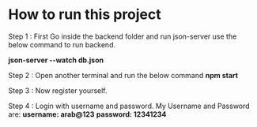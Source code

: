 # How to run this project
Step 1 :
First Go inside the backend folder and run json-server use the below command to run backend.

**json-server --watch db.json**

Step 2 :
Open another terminal and run the below command
**npm start**

Step 3 :
Now register yourself.

Step 4 :
Login with username and password.
My Username and Password are:
**username: arab@123**
**password: 12341234**
